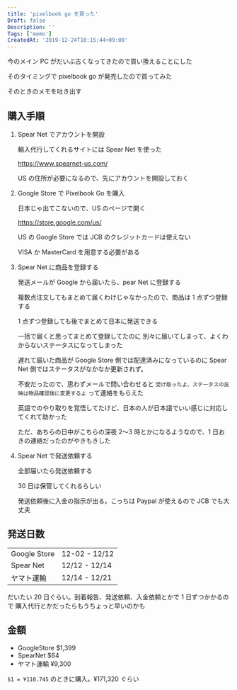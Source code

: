```yaml
---
title: 'pixelbook go を買った'
Draft: false
Description: ''
Tags: ['memo']
CreatedAt: '2019-12-24T10:15:44+09:00'
---
```


今のメイン PC がだいぶ古くなってきたので買い換えることにした

そのタイミングで pixelbook go が発売したので買ってみた

そのときのメモを吐き出す

<!--more-->

## 購入手順

1. Spear Net でアカウントを開設

   輸入代行してくれるサイトには Spear Net を使った

   https://www.spearnet-us.com/

   US の住所が必要になるので、先にアカウントを開設しておく

2. Google Store で Pixelbook Go を購入

   日本じゃ出てこないので、US のページで開く

   https://store.google.com/us/

   US の Google Store では JCB のクレジットカードは使えない

   VISA か MasterCard を用意する必要がある

3. Spear Net に商品を登録する

   発送メールが Google から届いたら、pear Net に登録する

   複数点注文してもまとめて届くわけじゃなかったので、商品は 1 点ずつ登録する

   1 点ずつ登録しても後でまとめて日本に発送できる

   一括で届くと思ってまとめて登録してたのに
   別々に届いてしまって、よくわからないステータスになってしまった

   遅れて届いた商品が Google Store 側では配達済みになっているのに
   Spear Net 側ではステータスがなかなか更新されず。

   不安だったので、思わずメールで問い合わせると
   `受け取ったよ、ステータスの反映は物品確認後に変更するよ` って連絡をもらえた

   英語でのやり取りを覚悟してたけど、日本の人が日本語でいい感じに対応してくれて助かった

   ただ、あちらの日中がこちらの深夜 2〜3 時とかになるようなので、1 日おきの連絡だったのがやきもきした

4. Spear Net で発送依頼する

   全部届いたら発送依頼する

   30 日は保管してくれるらしい

   発送依頼後に入金の指示が出る。こっちは Paypal が使えるので JCB でも大丈夫

## 発送日数

|              |               |
| :----------- | :------------ |
| Google Store | 12-02 - 12/12 |
| Spear Net    | 12/12 - 12/14 |
| ヤマト運輸   | 12/14 - 12/21 |

だいたい 20 日ぐらい。到着報告、発送依頼、入金依頼とかで 1 日ずつかかるので
購入代行とかだったらもうちょっと早いのかも

## 金額

- GoogleStore \$1,399
- SpearNet \$64
- ヤマト運輸 ¥9,300

`$1 = ¥110.745` のときに購入。¥171,320 ぐらい
